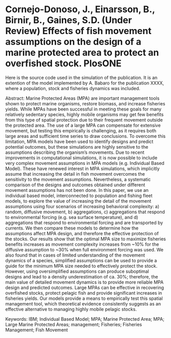 # Cornejo-Donoso, J., Einarsson, B.,  Birnir, B., Gaines, S.D. (Under Review) Effects of fish movement assumptions on the design of a marine protected area to protect an overfished stock. PlosONE

Here is the source code used in the simulation of the publication. It is an extention of the model implemented by A. Babaro for the publication XXXX, where a population, stock and fisheries dynamics was included.

Abstract:
Marine Protected Areas (MPA) are important management tools shown to protect marine organisms, restore biomass, and increase fisheries yields. While MPAs have been successful in meeting these goals for many relatively sedentary species, highly mobile organisms may get few benefits from this type of spatial protection due to their frequent movement outside the protected area. The use of a large MPA can compensate for extensive movement, but testing this empirically is challenging, as it requires both large areas and sufficient time series to draw conclusions. To overcome this limitation, MPA models have been used to identify designs and predict potential outcomes, but these simulations are highly sensitive to the assumptions describing the organism’s movements. 
Due to recent improvements in computational simulations, it is now possible to include very complex movement assumptions in MPA models (e.g. Individual Based Model). These have renewed interest in MPA simulations, which implicitly assume that increasing the detail in fish movement overcomes the sensitivity to the movement assumptions. Nevertheless, a systematic comparison of the designs and outcomes obtained under different movement assumptions has not been done. 
In this paper, we use an individual based model, interconnected to population and fishing fleet models, to explore the value of increasing the detail of the movement assumptions using four scenarios of increasing behavioral complexity: a) random, diffusive movement, b) aggregations, c) aggregations that respond to environmental forcing (e.g. sea surface temperature), and d) aggregations that respond to environmental forcing and are transported by currents.  We then compare these models to determine how the assumptions affect MPA design, and therefore the effective protection of the stocks.
Our results show that the optimal MPA size to maximize fisheries benefits increases as movement complexity increases from ~10% for the diffusive assumption to ~30% when full environment forcing was used. We also found that in cases of limited understanding of the movement dynamics of a species, simplified assumptions can be used to provide a guide for the minimum MPA size needed to effectively protect the stock. However, using oversimplified assumptions can produce suboptimal designs and lead to a density underestimation of ca. 30%; therefore, the main value of detailed movement dynamics is to provide more reliable MPA design and predicted outcomes.
Large MPAs can be effective in recovering overfished stocks, protect pelagic fish and provide significant increases in fisheries yields. Our models provide a means to empirically test this spatial management tool, which theoretical evidence consistently suggests as an effective alternative to managing highly mobile pelagic stocks. 

Keywords: IBM; Individual Based Model; MPA; Marine Protected Area; MPA; Large Marine Protected Areas; management; Fisheries; Fisheries Management; Fish Movement
